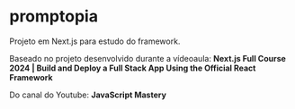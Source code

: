 # promptopia
Projeto em Next.js para estudo do framework.

Baseado no projeto desenvolvido durante a vídeoaula: **Next.js Full Course 2024 | Build and Deploy a Full Stack App Using the Official React Framework**

Do canal do Youtube: **JavaScript Mastery**